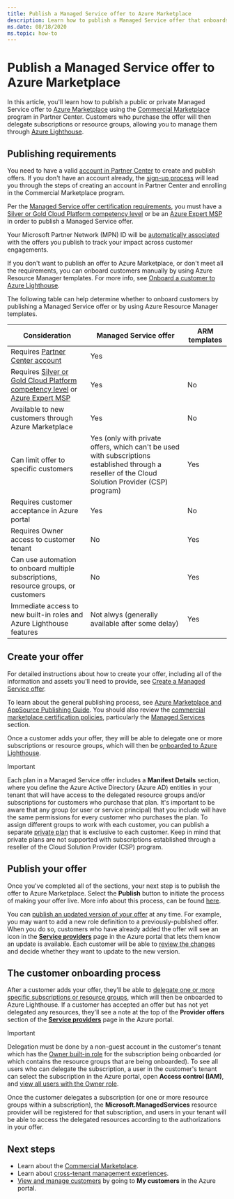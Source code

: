 ```yaml
---
title: Publish a Managed Service offer to Azure Marketplace
description: Learn how to publish a Managed Service offer that onboards customers to Azure Lighthouse.
ms.date: 08/18/2020
ms.topic: how-to
---
```


# Publish a Managed Service offer to Azure Marketplace

In this article, you'll learn how to publish a public or private Managed Service offer to [Azure Marketplace](https://azuremarketplace.microsoft.com) using the [Commercial Marketplace](../../marketplace/partner-center-portal/commercial-marketplace-overview.md) program in Partner Center. Customers who purchase the offer will then delegate subscriptions or resource groups, allowing you to manage them through [Azure Lighthouse](../overview.md).

## Publishing requirements

You need to have a valid [account in Partner Center](../../marketplace/partner-center-portal/create-account.md) to create and publish offers. If you don't have an account already, the [sign-up process](https://aka.ms/joinmarketplace) will lead you through the steps of creating an account in Partner Center and enrolling in the Commercial Marketplace program.

Per the [Managed Service offer certification requirements](/legal/marketplace/certification-policies#7004-business-requirements), you must have a [Silver or Gold Cloud Platform competency level](/partner-center/learn-about-competencies) or be an [Azure Expert MSP](https://partner.microsoft.com/membership/azure-expert-msp) in order to publish a Managed Service offer.

Your Microsoft Partner Network (MPN) ID will be [automatically associated](../../cost-management-billing/manage/link-partner-id.md) with the offers you publish to track your impact across customer engagements.

If you don't want to publish an offer to Azure Marketplace, or don't meet all the requirements, you can onboard customers manually by using Azure Resource Manager templates. For more info, see [Onboard a customer to Azure Lighthouse](onboard-customer.md).

The following table can help determine whether to onboard customers by publishing a Managed Service offer or by using Azure Resource Manager templates.

|**Consideration**  |**Managed Service offer**  |**ARM templates**  |
|---------|---------|---------|
|Requires [Partner Center account](../../marketplace/partner-center-portal/create-account.md)   |Yes         |         |
|Requires [Silver or Gold Cloud Platform competency level](/partner-center/learn-about-competencies) or [Azure Expert MSP](https://partner.microsoft.com/membership/azure-expert-msp)      |Yes         |No         |
|Available to new customers through Azure Marketplace     |Yes     |No       |
|Can limit offer to specific customers     |Yes (only with private offers, which can't be used with subscriptions established through a reseller of the Cloud Solution Provider (CSP) program)         |Yes         |
|Requires customer acceptance in Azure portal     |Yes     |No   |
|Requires Owner access to customer tenant   |No       |Yes     |
|Can use automation to onboard multiple subscriptions, resource groups, or customers |No     |Yes    |
|Immediate access to new built-in roles and Azure Lighthouse features     |Not alwys (generally available after some delay)         |Yes         |

## Create your offer

For detailed instructions about how to create your offer, including all of the information and assets you'll need to provide, see [Create a Managed Service offer](../../marketplace/partner-center-portal/create-new-managed-service-offer.md).

To learn about the general publishing process, see [Azure Marketplace and AppSource Publishing Guide](../../marketplace/marketplace-publishers-guide.md). You should also review the [commercial marketplace certification policies](/legal/marketplace/certification-policies), particularly the [Managed Services](/legal/marketplace/certification-policies#700-managed-services) section.

Once a customer adds your offer, they will be able to delegate one or more subscriptions or resource groups, which will then be [onboarded to Azure Lighthouse](#the-customer-onboarding-process).

> [!IMPORTANT]
> Each plan in a Managed Service offer includes a **Manifest Details** section, where you define the Azure Active Directory (Azure AD) entities in your tenant that will have access to the delegated resource groups and/or subscriptions for customers who purchase that plan. It's important to be aware that any group (or user or service principal) that you include will have the same permissions for every customer who purchases the plan. To assign different groups to work with each customer, you can publish a separate [private plan](../../marketplace/private-offers.md) that is exclusive to each customer. Keep in mind that private plans are not supported with subscriptions established through a reseller of the Cloud Solution Provider (CSP) program.

## Publish your offer

Once you've completed all of the sections, your next step is to publish the offer to Azure Marketplace. Select the **Publish** button to initiate the process of making your offer live. More info about this process, can be found [here](../../marketplace/partner-center-portal/create-new-managed-service-offer.md#publish). 

You can [publish an updated version of your offer](../..//marketplace/partner-center-portal/update-existing-offer.md) at any time. For example, you may want to add a new role definition to a previously-published offer. When you do so, customers who have already added the offer will see an icon in the [**Service providers**](view-manage-service-providers.md) page in the Azure portal that lets them know an update is available. Each customer will be able to [review the changes](view-manage-service-providers.md#update-service-provider-offers) and decide whether they want to update to the new version. 

## The customer onboarding process

After a customer adds your offer, they'll be able to [delegate one or more specific subscriptions or resource groups](view-manage-service-providers.md#delegate-resources), which will then be onboarded to Azure Lighthouse. If a customer has accepted an offer but has not yet delegated any resources, they'll see a note at the top of the **Provider offers** section of the [**Service providers**](view-manage-service-providers.md) page in the Azure portal.

> [!IMPORTANT]
> Delegation must be done by a non-guest account in the customer's tenant which has the [Owner built-in role](../../role-based-access-control/built-in-roles.md#owner) for the subscription being onboarded (or which contains the resource groups that are being onboarded). To see all users who can delegate the subscription, a user in the customer's tenant can select the subscription in the Azure portal, open **Access control (IAM)**, and [view all users with the Owner role](../../role-based-access-control/role-assignments-list-portal.md#list-owners-of-a-subscription).

Once the customer delegates a subscription (or one or more resource groups within a subscription), the **Microsoft.ManagedServices** resource provider will be registered for that subscription, and users in your tenant will be able to access the delegated resources according to the authorizations in your offer.

## Next steps

- Learn about the [Commercial Marketplace](../../marketplace/partner-center-portal/commercial-marketplace-overview.md).
- Learn about [cross-tenant management experiences](../concepts/cross-tenant-management-experience.md).
- [View and manage customers](view-manage-customers.md) by going to **My customers** in the Azure portal.
